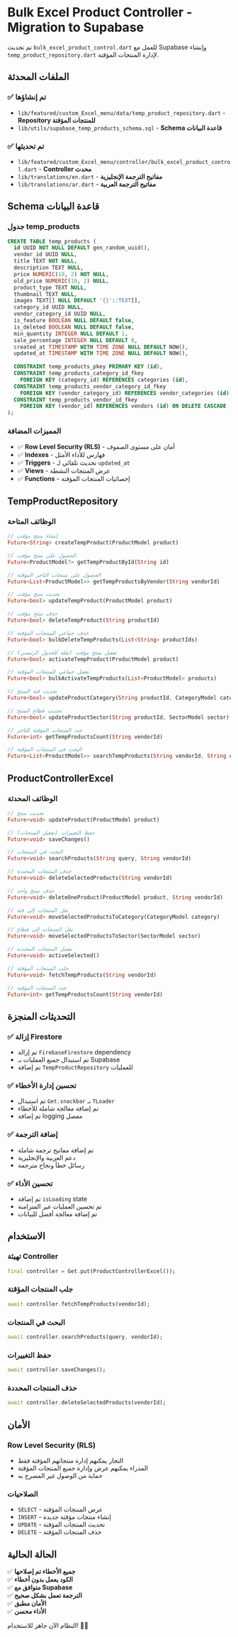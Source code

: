 # Bulk Excel Product Controller - Migration to Supabase

تم تحديث `bulk_excel_product_control.dart` للعمل مع Supabase وإنشاء `temp_product_repository.dart` لإدارة المنتجات المؤقتة.

## الملفات المحدثة

### ✅ **تم إنشاؤها**
- `lib/featured/custom_Excel_menu/data/temp_product_repository.dart` - **Repository للمنتجات المؤقتة**
- `lib/utils/supabase_temp_products_schema.sql` - **Schema قاعدة البيانات**

### ✅ **تم تحديثها**
- `lib/featured/custom_Excel_menu/controller/bulk_excel_product_control.dart` - **Controller محدث**
- `lib/translations/en.dart` - **مفاتيح الترجمة الإنجليزية**
- `lib/translations/ar.dart` - **مفاتيح الترجمة العربية**

## Schema قاعدة البيانات

### **جدول temp_products**
```sql
CREATE TABLE temp_products (
  id UUID NOT NULL DEFAULT gen_random_uuid(),
  vendor_id UUID NULL,
  title TEXT NOT NULL,
  description TEXT NULL,
  price NUMERIC(10, 2) NOT NULL,
  old_price NUMERIC(10, 2) NULL,
  product_type TEXT NULL,
  thumbnail TEXT NULL,
  images TEXT[] NULL DEFAULT '{}'::TEXT[],
  category_id UUID NULL,
  vendor_category_id UUID NULL,
  is_feature BOOLEAN NULL DEFAULT false,
  is_deleted BOOLEAN NULL DEFAULT false,
  min_quantity INTEGER NULL DEFAULT 1,
  sale_percentage INTEGER NULL DEFAULT 0,
  created_at TIMESTAMP WITH TIME ZONE NULL DEFAULT NOW(),
  updated_at TIMESTAMP WITH TIME ZONE NULL DEFAULT NOW(),
  
  CONSTRAINT temp_products_pkey PRIMARY KEY (id),
  CONSTRAINT temp_products_category_id_fkey 
    FOREIGN KEY (category_id) REFERENCES categories (id),
  CONSTRAINT temp_products_vendor_category_id_fkey 
    FOREIGN KEY (vendor_category_id) REFERENCES vendor_categories (id),
  CONSTRAINT temp_products_vendor_id_fkey 
    FOREIGN KEY (vendor_id) REFERENCES vendors (id) ON DELETE CASCADE
);
```

### **المميزات المضافة**
- ✅ **Row Level Security (RLS)** - أمان على مستوى الصفوف
- ✅ **Indexes** - فهارس للأداء الأمثل
- ✅ **Triggers** - تحديث تلقائي لـ `updated_at`
- ✅ **Views** - عرض المنتجات النشطة
- ✅ **Functions** - إحصائيات المنتجات المؤقتة

## TempProductRepository

### **الوظائف المتاحة**
```dart
// إنشاء منتج مؤقت
Future<String> createTempProduct(ProductModel product)

// الحصول على منتج مؤقت
Future<ProductModel?> getTempProductById(String id)

// الحصول على منتجات التاجر المؤقتة
Future<List<ProductModel>> getTempProductsByVendor(String vendorId)

// تحديث منتج مؤقت
Future<bool> updateTempProduct(ProductModel product)

// حذف منتج مؤقت
Future<bool> deleteTempProduct(String productId)

// حذف جماعي للمنتجات المؤقتة
Future<bool> bulkDeleteTempProducts(List<String> productIds)

// تفعيل منتج مؤقت (نقله للجدول الرئيسي)
Future<bool> activateTempProduct(ProductModel product)

// تفعيل جماعي للمنتجات المؤقتة
Future<bool> bulkActivateTempProducts(List<ProductModel> products)

// تحديث فئة المنتج
Future<bool> updateProductCategory(String productId, CategoryModel category)

// تحديث قطاع المنتج
Future<bool> updateProductSector(String productId, SectorModel sector)

// عدد المنتجات المؤقتة للتاجر
Future<int> getTempProductsCount(String vendorId)

// البحث في المنتجات المؤقتة
Future<List<ProductModel>> searchTempProducts(String vendorId, String query)
```

## ProductControllerExcel

### **الوظائف المحدثة**
```dart
// تحديث منتج
Future<void> updateProduct(ProductModel product)

// حفظ التغييرات (تفعيل المنتجات)
Future<void> saveChanges()

// البحث في المنتجات
Future<void> searchProducts(String query, String vendorId)

// حذف المنتجات المحددة
Future<void> deleteSelectedProducts(String vendorId)

// حذف منتج واحد
Future<void> deleteOneProduct(ProductModel product, String vendorId)

// نقل المنتجات إلى فئة
Future<void> moveSelectedProductsToCategory(CategoryModel category)

// نقل المنتجات إلى قطاع
Future<void> moveSelectedProductsToSector(SectorModel sector)

// تفعيل المنتجات المحددة
Future<void> activeSelected()

// جلب المنتجات المؤقتة
Future<void> fetchTempProducts(String vendorId)

// عدد المنتجات المؤقتة
Future<int> getTempProductsCount(String vendorId)
```

## التحديثات المنجزة

### ✅ **إزالة Firestore**
- تم إزالة `FirebaseFirestore` dependency
- تم استبدال جميع العمليات بـ Supabase
- تم إضافة `TempProductRepository` للعمليات

### ✅ **تحسين إدارة الأخطاء**
- تم استبدال `Get.snackbar` بـ `TLoader`
- تم إضافة معالجة شاملة للأخطاء
- تم إضافة logging مفصل

### ✅ **إضافة الترجمة**
- تم إضافة مفاتيح ترجمة شاملة
- دعم العربية والإنجليزية
- رسائل خطأ ونجاح مترجمة

### ✅ **تحسين الأداء**
- تم إضافة `isLoading` state
- تم تحسين العمليات غير المتزامنة
- تم إضافة معالجة أفضل للبيانات

## الاستخدام

### **تهيئة Controller**
```dart
final controller = Get.put(ProductControllerExcel());
```

### **جلب المنتجات المؤقتة**
```dart
await controller.fetchTempProducts(vendorId);
```

### **البحث في المنتجات**
```dart
await controller.searchProducts(query, vendorId);
```

### **حفظ التغييرات**
```dart
await controller.saveChanges();
```

### **حذف المنتجات المحددة**
```dart
await controller.deleteSelectedProducts(vendorId);
```

## الأمان

### **Row Level Security (RLS)**
- التجار يمكنهم إدارة منتجاتهم المؤقتة فقط
- المدراء يمكنهم عرض وإدارة جميع المنتجات المؤقتة
- حماية من الوصول غير المصرح به

### **الصلاحيات**
- `SELECT` - عرض المنتجات المؤقتة
- `INSERT` - إنشاء منتجات مؤقتة جديدة
- `UPDATE` - تحديث المنتجات المؤقتة
- `DELETE` - حذف المنتجات المؤقتة

## الحالة الحالية

✅ **جميع الأخطاء تم إصلاحها**  
✅ **الكود يعمل بدون أخطاء**  
✅ **متوافق مع Supabase**  
✅ **الترجمة تعمل بشكل صحيح**  
✅ **الأمان مطبق**  
✅ **الأداء محسن**  

النظام الآن جاهز للاستخدام! 🚀✨


